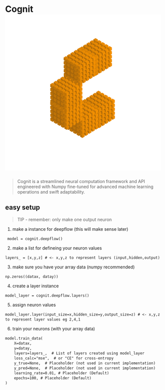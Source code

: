 # Cognit ![image](./Logo.png)

> Cognit is a streamlined neural computation framework and API engineered with Numpy fine-tuned for advanced machine learning operations and swift adaptability.

## easy setup

> TIP - remember: only make one output neuron


1. make a instance for deepflow (this will make sense later)

```
 model = cognit.deepflow()
```

2. make a list for defineing your neuron values

```
layers_ = [x,y,z] # <- x,y,z to represent layers (input,hidden,output)
```

3. make sure you have your array data (numpy recommended)

```
np.zeros((datax, datay))
```

4. create a layer instance

```
model_layer = cognit.deepflow.layers()
```

5. assign neuron values

```
model_layer.layer(input_size=x,hidden_size=y,output_size=z) # <- x,y,z to represent layer values eg 2,4,1
```

6. train your neurons (with your array data)

```
model.train_data(
    X=datax,
    y=datay,
    layers=layers_,  # List of layers created using model_layer
    loss_calc="mse",  # or "CE" for cross-entropy
    y_true=None,  # Placeholder (not used in current implementation)
    y_pred=None,  # Placeholder (not used in current implementation)
    learning_rate=0.01, # Placeholder (Default)
    epochs=100, # Placeholder (Default)
) 
```
